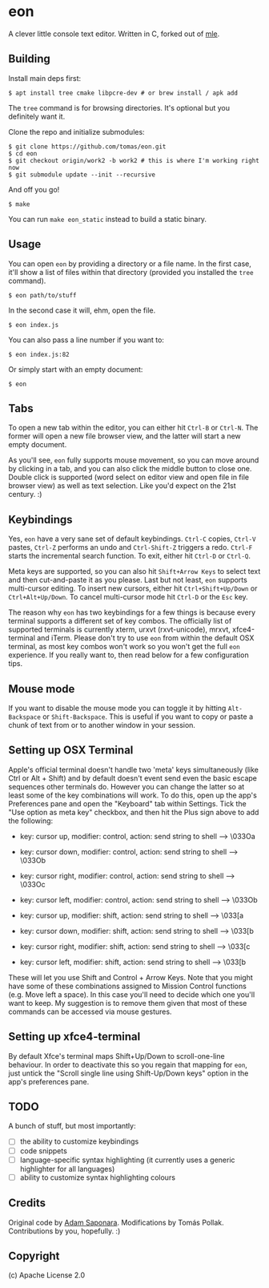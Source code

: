 # eon

A clever little console text editor. Written in C, forked out of [mle](https://github.com/adsr/mle).

## Building

Install main deps first:

    $ apt install tree cmake libpcre-dev # or brew install / apk add

The `tree` command is for browsing directories. It's optional but you definitely want it.

Clone the repo and initialize submodules:

    $ git clone https://github.com/tomas/eon.git
    $ cd eon
    $ git checkout origin/work2 -b work2 # this is where I'm working right now
    $ git submodule update --init --recursive

And off you go!

    $ make

You can run `make eon_static` instead to build a static binary.

## Usage

You can open `eon` by providing a directory or a file name. In the first case, it'll show a list of files within that directory (provided you installed the `tree` command).

    $ eon path/to/stuff

In the second case it will, ehm, open the file.

    $ eon index.js

You can also pass a line number if you want to:

    $ eon index.js:82

Or simply start with an empty document:

    $ eon

## Tabs

To open a new tab within the editor, you can either hit `Ctrl-B` or `Ctrl-N`. The former will open a new file browser view, and the latter will start a new empty document.

As you'll see, `eon` fully supports mouse movement, so you can move around by clicking in a tab, and you can also click the middle button to close one. Double click is supported (word select on editor view and open file in file browser view) as well as text selection. Like you'd expect on the 21st century. :)

## Keybindings

Yes, `eon` have a very sane set of default keybindings. `Ctrl-C` copies, `Ctrl-V` pastes, `Ctrl-Z` performs an undo and `Ctrl-Shift-Z` triggers a redo. `Ctrl-F` starts the incremental search function. To exit, either hit `Ctrl-D` or `Ctrl-Q`.

Meta keys are supported, so you can also hit `Shift+Arrow Keys` to select text and then cut-and-paste it as you please. Last but not least, `eon` supports multi-cursor editing. To insert new cursors, either hit `Ctrl+Shift+Up/Down` or `Ctrl+Alt+Up/Down`. To cancel multi-cursor mode hit `Ctrl-D` or the `Esc` key.

The reason why `eon` has two keybindings for a few things is because every terminal supports a different set of key combos. The officially list of supported terminals is currently xterm, urxvt (rxvt-unicode), mrxvt, xfce4-terminal and iTerm. Please don't try to use `eon` from within the default OSX terminal, as most key combos won't work so you won't get the full `eon` experience. If you really want to, then read below for a few configuration tips.

## Mouse mode

If you want to disable the mouse mode you can toggle it by hitting `Alt-Backspace` or `Shift-Backspace`. This is useful if you want to copy or paste a chunk of text from or to another window in your session.

## Setting up OSX Terminal

Apple's official terminal doesn't handle two 'meta' keys simultaneously (like Ctrl or Alt + Shift) and by default doesn't event send even the basic escape sequences other terminals do. However you can change the latter so at least some of the key combinations will work. To do this, open up the app's Preferences pane and open the "Keyboard" tab within Settings. Tick the "Use option as meta key" checkbox, and then hit the Plus sign above to add the following:

 - key: cursor up,    modifier: control, action: send string to shell --> \033Oa
 - key: cursor down,  modifier: control, action: send string to shell --> \033Ob
 - key: cursor right, modifier: control, action: send string to shell --> \033Oc
 - key: cursor left,  modifier: control, action: send string to shell --> \033Ob

 - key: cursor up,    modifier: shift,   action: send string to shell --> \033[a
 - key: cursor down,  modifier: shift,   action: send string to shell --> \033[b
 - key: cursor right, modifier: shift,   action: send string to shell --> \033[c
 - key: cursor left,  modifier: shift,   action: send string to shell --> \033[b

These will let you use Shift and Control + Arrow Keys. Note that you might have some of these combinations assigned to Mission Control functions (e.g. Move left a space). In this case you'll
need to decide which one you'll want to keep. My suggestion is to remove them given that most of
these commands can be accessed via mouse gestures.

## Setting up xfce4-terminal

By default Xfce's terminal maps Shift+Up/Down to scroll-one-line behaviour. In order to deactivate this so you regain that mapping for `eon`, just untick the "Scroll single line using Shift-Up/Down keys" option in the app's preferences pane.

## TODO

A bunch of stuff, but most importantly:

 - [ ] the ability to customize keybindings
 - [ ] code snippets
 - [ ] language-specific syntax highlighting (it currently uses a generic highlighter for all languages)
 - [ ] ability to customize syntax highlighting colours

## Credits

Original code by [Adam Saponara](http://github.com/adsr).
Modifications by Tomás Pollak.
Contributions by you, hopefully. :)

## Copyright

(c) Apache License 2.0